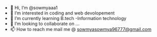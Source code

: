 - 👋 Hi, I’m @sowmyaaa1
- 👀 I’m interested in coding and web devolopement
- 🌱 I’m currently learning B.tech -Information technology
- 💞️ I’m looking to collaborate on ...
- 📫 How to reach me mail me @ sowmyasowmya96777@gmail.com

<!---
sowmyaaa1/sowmyaaa1 is a ✨ special ✨ repository because its `README.md` (this file) appears on your GitHub profile.
You can click the Preview link to take a look at your changes.
--->
